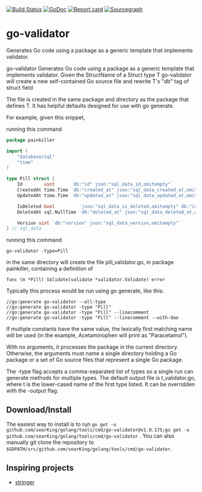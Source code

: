 [![Build Status](https://travis-ci.org/searKing/travis-ci.svg?branch=go-validator)](https://travis-ci.org/searKing/travis-ci)
[![GoDoc](https://godoc.org/github.com/searKing/golang/tools/cmd/go-validator?status.svg)](https://godoc.org/github.com/searKing/golang/tools/cmd/go-validator)
[![Report card](https://goreportcard.com/badge/github.com/searKing/golang/tools/cmd/go-validator)](https://goreportcard.com/report/github.com/searKing/golang/tools/cmd/go-validator)
[![Sourcegraph](https://sourcegraph.com/github.com/searKing/golang/-/badge.svg)](https://sourcegraph.com/github.com/searKing/travis-ci@go-validator?badge)

# go-validator

Generates Go code using a package as a generic template that implements validator.

go-validator Generates Go code using a package as a generic template that implements validator. Given the StructName of
a Struct type T go-validator will create a new self-contained Go source file and rewrite T's "db" tag of struct field

The file is created in the same package and directory as the package that defines T. It has helpful defaults designed
for use with go generate.

For example, given this snippet,

running this command

```go
package painkiller

import (
	"database/sql"
	"time"
)

type Pill struct {
	Id        uint      `db:"id" json:"sql_data_id,omitempty"`
	CreatedAt time.Time `db:"created_at" json:"sql_data_created_at,omitempty"`
	UpdatedAt time.Time `db:"updated_at" json:"sql_data_updated_at,omitempty"`

	IsDeleted bool         `json:"sql_data_is_deleted,omitempty" db:"is_deleted"`
	DeletedAt sql.NullTime `db:"deleted_at" json:"sql_data_deleted_at,omitempty"`

	Version uint `db:"version" json:"sql_data_version,omitempty"`
} // sql_data

```

running this command

```
go-validator -type=Pill
```

in the same directory will create the file pill_validator.go, in package painkiller, containing a definition of

```
func (m *Pill) Validate(validate *validator.Validate) error
```

Typically this process would be run using go generate, like this:

```
//go:generate go-validator --all-type
//go:generate go-validator -type "Pill"
//go:generate go-validator -type "Pill" --linecomment
//go:generate go-validator -type "Pill" --linecomment --with-dao
```

If multiple constants have the same value, the lexically first matching name will be used (in the example, Acetaminophen
will print as "Paracetamol").

With no arguments, it processes the package in the current directory. Otherwise, the arguments must name a single
directory holding a Go package or a set of Go source files that represent a single Go package.

The -type flag accepts a comma-separated list of types so a single run can generate methods for multiple types. The
default output file is t_validator.go, where t is the lower-cased name of the first type listed. It can be overridden
with the -output flag.

## Download/Install

The easiest way to install is to
run `go get -u github.com/searKing/golang/tools/cmd/go-validator@v1.0.175;go get -u github.com/searKing/golang/tools/cmd/go-validator`
. You can also manually git clone the repository to `$GOPATH/src/github.com/searKing/golang/tools/cmd/go-validator`.

## Inspiring projects

* [stringer](https://godoc.org/golang.org/x/tools/cmd/stringer)
